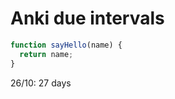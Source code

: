 # Anki due intervals
```js What is name to sayHello?
function sayHello(name) {
  return name;
}
```
26/10: 27 days

<!-- {BearID:827B2570-064F-429D-9DAE-A8DC989AD5E4-3808-0000135F75B428C3} -->

